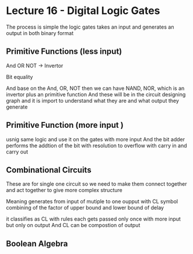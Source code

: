 # Lecture 16 - Digital Logic Gates

The process is simple the logic gates takes an input and generates an output in both binary format

## Primitive Functions (less input)
And 
OR
NOT -> Invertor

Bit equality 

And base on the And, OR, NOT then we can have NAND, NOR, which is an invertor plus an primitive   function
And these will be in the circuit designing graph and it is import to understand what they are and what output they generate

## Primitive Function (more input )

usnig same logic and use it on the gates with more input
And the bit adder performs the addtion of the bit with resolution to overflow with carry in and carry out


## Combinational Circuits

These are for single one circuit so we need to make them connect together and act together to give more complex structure

Meaning generates from input of mutiple to one  oupput with CL symbol combining of the factor of upper bound and lower bound of delay

it classifies as CL with rules each gets passed only once with more input but only on output 
And CL can be compostion of output


## Boolean Algebra 
